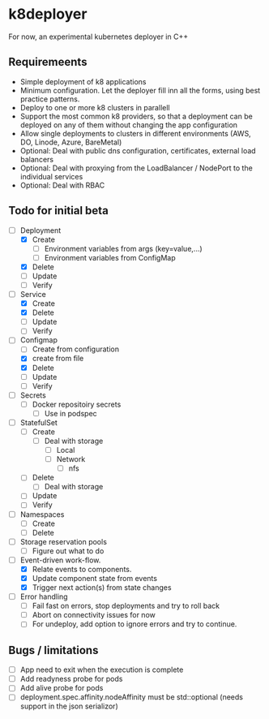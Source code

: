 # k8deployer
For now, an experimental kubernetes deployer in C++

## Requiremeents
- Simple deployment of k8 applications
- Minimum configuration. Let the deployer fill inn all the forms, using best practice patterns.
- Deploy to one or more k8 clusters in parallell
- Support the most common k8 providers, so that a deployment can be deployed on any of them without changing the app configuration
- Allow single deployments to clusters in different environments (AWS, DO, Linode, Azure, BareMetal)
- Optional: Deal with public dns configuration, certificates, external load balancers
- Optional: Deal with proxying from the LoadBalancer / NodePort to the individual services
- Optional: Deal with RBAC

## Todo for initial beta

- [ ] Deployment
    - [x] Create
        - [ ] Environment variables from args (key=value,...)
        - [ ] Environment variables from ConfigMap
    - [x] Delete
    - [ ] Update
    - [ ] Verify

- [ ] Service
    - [x] Create
    - [x] Delete
    - [ ] Update
    - [ ] Verify

- [ ] Configmap
    - [ ] Create from configuration
    - [x] create from file
    - [x] Delete
    - [ ] Update
    - [ ] Verify

- [ ] Secrets
    - [ ] Docker repositoiry secrets
        - [ ] Use in podspec

- [ ] StatefulSet
    - [ ] Create
        - [ ] Deal with storage
            - [ ] Local
            - [ ] Network
                - [ ] nfs
    - [ ] Delete
        - [ ] Deal with storage
    - [ ] Update
    - [ ] Verify

- [ ] Namespaces
    - [ ] Create
    - [ ] Delete

- [ ] Storage reservation pools
    - [ ] Figure out what to do

- [ ] Event-driven work-flow.
    - [x] Relate events to components.
    - [x] Update component state from events
    - [x] Trigger next action(s) from state changes

- [ ] Error handling
    - [ ] Fail fast on errors, stop deployments and try to roll back
    - [ ] Abort on connectivity issues for now
    - [ ] For undeploy, add option to ignore errors and try to continue.

## Bugs / limitations
- [ ] App need to exit when the execution is complete
- [ ] Add readyness probe for pods
- [ ] Add alive probe for pods
- [ ] deployment.spec.affinity.nodeAffinity must be std::optional (needs support in the json serializor)
